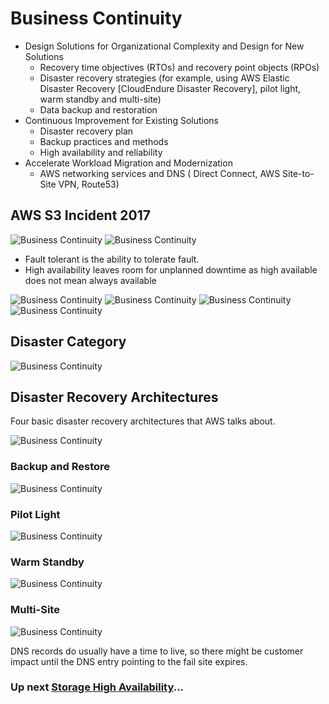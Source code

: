 # Business Continuity

- Design Solutions for Organizational Complexity and Design for New Solutions
  - Recovery time objectives (RTOs) and recovery point objects (RPOs)
  - Disaster recovery strategies (for example, using AWS Elastic Disaster Recovery [CloudEndure Disaster Recovery], pilot light, warm standby and multi-site)
  - Data backup and restoration
- Continuous Improvement for Existing Solutions
  - Disaster recovery plan
  - Backup practices and methods
  - High availability and reliability
- Accelerate Workload Migration and Modernization
  - AWS networking services and DNS ( Direct Connect, AWS Site-to-Site VPN, Route53)

## AWS S3 Incident 2017

![Business Continuity](../../assets/business-continuity-s3.png)
![Business Continuity](../../assets/bc-dr.png)

- Fault tolerant is the ability to tolerate fault.
- High availability leaves room for unplanned downtime as high available does not mean always available

![Business Continuity](../../assets/business-continuity-sla.png)
![Business Continuity](../../assets/business-continuity-rto-vs-rpo.png)
![Business Continuity](../../assets/business-continuity-timeline.png)
![Business Continuity](../../assets/business-continuity-plan.png)

## Disaster Category

![Business Continuity](../../assets/disaster-recovery.png)

## Disaster Recovery Architectures

Four basic disaster recovery architectures that AWS talks about.

![Business Continuity](../../assets/disaster-recovery-architecture.png)

### Backup and Restore

![Business Continuity](../../assets/dr-backup-and-restore.png)

### Pilot Light

![Business Continuity](../../assets/dr-pilot-light.png)

### Warm Standby

![Business Continuity](../../assets/dr-warm-standby.png)

### Multi-Site

![Business Continuity](../../assets/dr-multi-site.png)

DNS records do usually have a time to live, so there might be customer impact until the DNS entry pointing to the fail site expires.

### Up next [Storage High Availability](./storage-high-availability/README.md)...
